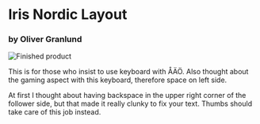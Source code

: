 # Iris Nordic Layout
### by Oliver Granlund

![Finished product](https://i.imgur.com/zqSBc3t.jpg)

This is for those who insist to use keyboard with ÅÄÖ. Also thought about the
gaming aspect with this keyboard, therefore space on left side.

At first I thought about having backspace in the upper right corner of the
follower side, but that made it really clunky to fix your text. Thumbs should take
care of this job instead.
